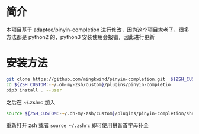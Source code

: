 # 简介
本项目基于 adaptee/pinyin-completion 进行修改，因为这个项目太老了，很多方法都是 python2 的，python3 安装使用会报错，因此进行更新

# 安装方法

```zsh
git clone https://github.com/mingkwind/pinyin-completion.git  ${ZSH_CUSTOM:-~/.oh-my-zsh/custom}/plugins/pinyin-completio
cd ${ZSH_CUSTOM:-~/.oh-my-zsh/custom}/plugins/pinyin-completio
pip3 install . --user
```

之后在 ~/.zshrc 加入

```zsh
source ${ZSH_CUSTOM:-~/.oh-my-zsh/custom}/plugins/pinyin-completion/shell/pinyin-comp.zsh
```

重新打开 zsh 或者 `source ~/.zshrc` 即可使用拼音首字母补全
